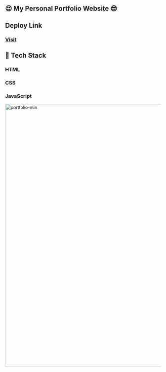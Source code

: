 ## 😍 My Personal Portfolio Website 😎

## Deploy Link
### [Visit]([https://ajaychaudhari.me](https://ajaychaudhari22.netlify.app/))

## 📌 Tech Stack
  ### HTML
  ### CSS
  ### JavaScript
  
  <img width="851" alt="portfolio-min" src="https://user-images.githubusercontent.com/55138445/195974682-4bd03ebb-7d25-4113-9aa0-c4381215b916.png">
